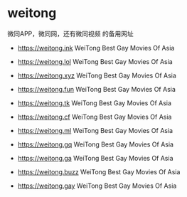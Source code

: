 # weitong
微同APP，微同网，还有微同视频 的备用网址


- https://weitong.ink 	WeiTong Best Gay Movies Of Asia

- https://weitong.lol 	WeiTong Best Gay Movies Of Asia

- https://weitong.xyz 	WeiTong Best Gay Movies Of Asia

- https://weitong.fun 	WeiTong Best Gay Movies Of Asia

- https://weitong.tk 	WeiTong Best Gay Movies Of Asia

- https://weitong.cf 	WeiTong Best Gay Movies Of Asia

- https://weitong.ml 	WeiTong Best Gay Movies Of Asia

- https://weitong.gq 	WeiTong Best Gay Movies Of Asia

- https://weitong.ga 	WeiTong Best Gay Movies Of Asia

- https://weitong.buzz 	WeiTong Best Gay Movies Of Asia

- https://weitong.gay 	WeiTong Best Gay Movies Of Asia
